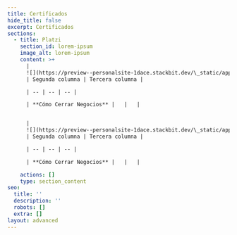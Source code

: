 ```yaml
---
title: Certificados
hide_title: false
excerpt: Certificados
sections:
  - title: Platzi
    section_id: lorem-ipsum
    image_alt: lorem-ipsum
    content: >+
      |
      ![](https://preview--personalsite-1dace.stackbit.dev/\_static/app-assets/images/como-cerrar-negocios_badge-418508a5-1c9c-466e-84de-d0dae28b4891-20216be8.webp)
      | Segunda columna | Tercera columna | 

      | -- | -- | -- | 

      | **Cómo Cerrar Negocios** |   |   |  


      |
      ![](https://preview--personalsite-1dace.stackbit.dev/\_static/app-assets/images/como-cerrar-negocios_badge-418508a5-1c9c-466e-84de-d0dae28b4891-20216be8.webp)
      | Segunda columna | Tercera columna | 

      | -- | -- | -- | 

      | **Cómo Cerrar Negocios** |   |   | 

    actions: []
    type: section_content
seo:
  title: ''
  description: ''
  robots: []
  extra: []
layout: advanced
---
```

